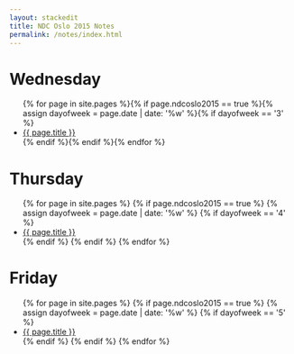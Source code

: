 ```yaml
---
layout: stackedit
title: NDC Oslo 2015 Notes
permalink: /notes/index.html
---
```


<h1>Wednesday</h1>
<ul>
{% for page in site.pages %}{% if page.ndcoslo2015 == true %}{% assign dayofweek = page.date | date: '%w' %}{% if dayofweek == '3' %}
<li>
  <a href="{{ page.url }}">{{ page.title }}</a>
</li>
{% endif %}{% endif %}{% endfor %}
</ul>

<h1>Thursday</h1>
<ul>
{% for page in site.pages %}
{% if page.ndcoslo2015 == true %}
{% assign dayofweek = page.date | date: '%w' %}
{% if dayofweek == '4' %}
<li>
  <a href="{{ page.url }}">{{ page.title }}</a>
</li>
{% endif %}
{% endif %}
{% endfor %}
</ul>

<h1>Friday</h1>
<ul>
{% for page in site.pages %}
{% if page.ndcoslo2015 == true %}
{% assign dayofweek = page.date | date: '%w' %}
{% if dayofweek == '5' %}
<li>
  <a href="{{ page.url }}">{{ page.title }}</a>
</li>
{% endif %}
{% endif %}
{% endfor %}
</ul>